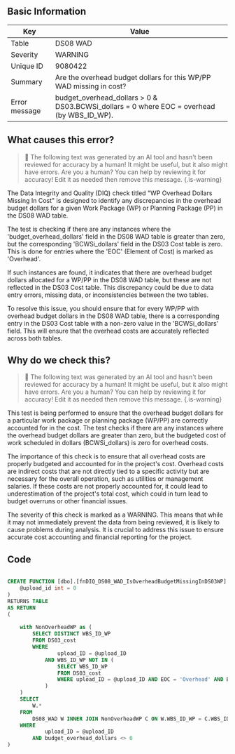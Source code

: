 ## Basic Information
| Key         | Value          |
|-------------|----------------|
| Table       | DS08 WAD |
| Severity    | WARNING |
| Unique ID   | 9080422   |
| Summary     | Are the overhead budget dollars for this WP/PP WAD missing in cost? |
| Error message | budget_overhead_dollars > 0 & DS03.BCWSi_dollars = 0 where EOC = overhead (by WBS_ID_WP). |

## What causes this error?

> :robot: The following text was generated by an AI tool and hasn't been reviewed for accuracy by a human! It might be useful, but it also might have errors. Are you a human? You can help by reviewing it for accuracy! Edit it as needed then remove this message.
{.is-warning}

The Data Integrity and Quality (DIQ) check titled "WP Overhead Dollars Missing In Cost" is designed to identify any discrepancies in the overhead budget dollars for a given Work Package (WP) or Planning Package (PP) in the DS08 WAD table. 

The test is checking if there are any instances where the 'budget_overhead_dollars' field in the DS08 WAD table is greater than zero, but the corresponding 'BCWSi_dollars' field in the DS03 Cost table is zero. This is done for entries where the 'EOC' (Element of Cost) is marked as 'Overhead'. 

If such instances are found, it indicates that there are overhead budget dollars allocated for a WP/PP in the DS08 WAD table, but these are not reflected in the DS03 Cost table. This discrepancy could be due to data entry errors, missing data, or inconsistencies between the two tables.

To resolve this issue, you should ensure that for every WP/PP with overhead budget dollars in the DS08 WAD table, there is a corresponding entry in the DS03 Cost table with a non-zero value in the 'BCWSi_dollars' field. This will ensure that the overhead costs are accurately reflected across both tables.
## Why do we check this?

> :robot: The following text was generated by an AI tool and hasn't been reviewed for accuracy by a human! It might be useful, but it also might have errors. Are you a human? You can help by reviewing it for accuracy! Edit it as needed then remove this message.
{.is-warning}

This test is being performed to ensure that the overhead budget dollars for a particular work package or planning package (WP/PP) are correctly accounted for in the cost. The test checks if there are any instances where the overhead budget dollars are greater than zero, but the budgeted cost of work scheduled in dollars (BCWSi_dollars) is zero for overhead costs. 

The importance of this check is to ensure that all overhead costs are properly budgeted and accounted for in the project's cost. Overhead costs are indirect costs that are not directly tied to a specific activity but are necessary for the overall operation, such as utilities or management salaries. If these costs are not properly accounted for, it could lead to underestimation of the project's total cost, which could in turn lead to budget overruns or other financial issues.

The severity of this check is marked as a WARNING. This means that while it may not immediately prevent the data from being reviewed, it is likely to cause problems during analysis. It is crucial to address this issue to ensure accurate cost accounting and financial reporting for the project.
## Code

```sql

CREATE FUNCTION [dbo].[fnDIQ_DS08_WAD_IsOverheadBudgetMissingInDS03WP] (
	@upload_id int = 0
)
RETURNS TABLE
AS RETURN
(
	
	with NonOverheadWP as (
		SELECT DISTINCT WBS_ID_WP
		FROM DS03_cost
		WHERE 
				upload_ID = @upload_ID 
			AND WBS_ID_WP NOT IN (
				SELECT WBS_ID_WP
				FROM DS03_cost
				WHERE upload_ID = @upload_ID AND EOC = 'Overhead' AND BCWSi_dollars <> 0
			)
	)
	SELECT 
		W.*
	FROM
		DS08_WAD W INNER JOIN NonOverheadWP C ON W.WBS_ID_WP = C.WBS_ID_WP
	WHERE
			upload_ID = @upload_ID  
		AND budget_overhead_dollars <> 0
)
```
